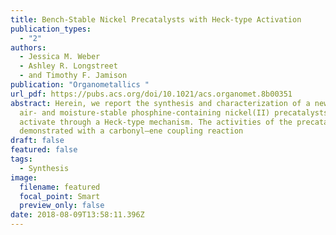 ```yaml
---
title: Bench-Stable Nickel Precatalysts with Heck-type Activation
publication_types:
  - "2"
authors:
  - Jessica M. Weber
  - Ashley R. Longstreet
  - and Timothy F. Jamison
publication: "Organometallics "
url_pdf: https://pubs.acs.org/doi/10.1021/acs.organomet.8b00351
abstract: Herein, we report the synthesis and characterization of a new class of
  air- and moisture-stable phosphine-containing nickel(II) precatalysts, which
  activate through a Heck-type mechanism. The activities of the precatalysts are
  demonstrated with a carbonyl–ene coupling reaction
draft: false
featured: false
tags:
  - Synthesis
image:
  filename: featured
  focal_point: Smart
  preview_only: false
date: 2018-08-09T13:58:11.396Z
---
```


